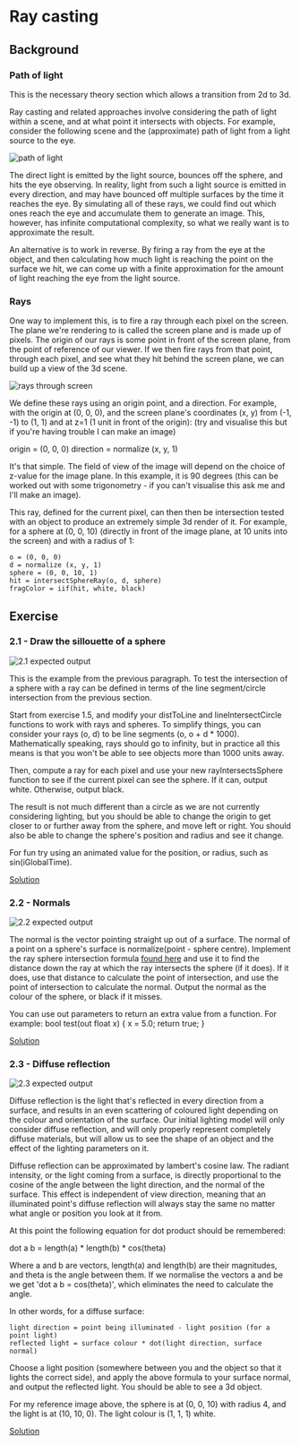# Ray casting
## Background
### Path of light
This is the necessary theory section which allows a transition from 2d to 3d.

Ray casting and related approaches involve considering the path of light within a scene, and at what point it intersects with objects. For example, consider the following scene and the (approximate) path of light from a light source to the eye.

![path of light](https://raw.githubusercontent.com/Catchouli/Volumetrics/master/exercises/2/1.png)

The direct light is emitted by the light source, bounces off the sphere, and hits the eye observing. In reality, light from such a light source is emitted in every direction, and may have bounced off multiple surfaces by the time it reaches the eye. By simulating all of these rays, we could find out which ones reach the eye and accumulate them to generate an image. This, however, has infinite computational complexity, so what we really want is to approximate the result.

An alternative is to work in reverse. By firing a ray from the eye at the object, and then calculating how much light is reaching the point on the surface we hit, we can come up with a finite approximation for the amount of light reaching the eye from the light source.

### Rays

One way to implement this, is to fire a ray through each pixel on the screen. The plane we're rendering to is called the screen plane and is made up of pixels. The origin of our rays is some point in front of the screen plane, from the point of reference of our viewer. If we then fire rays from that point, through each pixel, and see what they hit behind the screen plane, we can build up a view of the 3d scene.

![rays through screen](https://raw.githubusercontent.com/Catchouli/Volumetrics/master/exercises/2/3.png)

We define these rays using an origin point, and a direction. For example, with the origin at (0, 0, 0), and the screen plane's coordinates (x, y) from (-1, -1) to (1, 1) and at z=1 (1 unit in front of the origin): (try and visualise this but if you're having trouble I can make an image)

origin = (0, 0, 0)
direction = normalize (x, y, 1)

It's that simple. The field of view of the image will depend on the choice of z-value for the image plane. In this example, it is 90 degrees (this can be worked out with some trigonometry - if you can't visualise this ask me and I'll make an image).

This ray, defined for the current pixel, can then then be intersection tested with an object to produce an extremely simple 3d render of it. For example, for a sphere at (0, 0, 10) (directly in front of the image plane, at 10 units into the screen) and with a radius of 1:

```
o = (0, 0, 0)
d = normalize (x, y, 1)
sphere = (0, 0, 10, 1)
hit = intersectSphereRay(o, d, sphere)
fragColor = iif(hit, white, black)
```

## Exercise
### 2.1 - Draw the sillouette of a sphere
![2.1 expected output](https://raw.githubusercontent.com/Catchouli/Volumetrics/master/exercises/2/2.1.PNG)

This is the example from the previous paragraph. To test the intersection of a sphere with a ray can be defined in terms of the line segment/circle intersection from the previous section.

Start from exercise 1.5, and modify your distToLine and lineIntersectCircle functions to work with rays and spheres. To simplify things, you can consider your rays (o, d) to be line segments (o, o + d * 1000). Mathematically speaking, rays should go to infinity, but in practice all this means is that you won't be able to see objects more than 1000 units away.

Then, compute a ray for each pixel and use your new rayIntersectsSphere function to see if the current pixel can see the sphere. If it can, output white. Otherwise, output black.

The result is not much different than a circle as we are not currently considering lighting, but you should be able to change the origin to get closer to or further away from the sphere, and move left or right. You should also be able to change the sphere's position and radius and see it change.

For fun try using an animated value for the position, or radius, such as sin(iGlobalTime).

[Solution](https://github.com/Catchouli/Volumetrics/blob/master/exercises/2/2.1.glsl)

### 2.2 - Normals
![2.2 expected output](https://raw.githubusercontent.com/Catchouli/Volumetrics/master/exercises/2/2.2.PNG)

The normal is the vector pointing straight up out of a surface. The normal of a point on a sphere's surface is normalize(point - sphere centre). Implement the ray sphere intersection formula [found here](http://www.ccs.neu.edu/home/fell/CSU540/programs/RayTracingFormulas.htm) and use it to find the distance down the ray at which the ray intersects the sphere (if it does). If it does, use that distance to calculate the point of intersection, and use the point of intersection to calculate the normal. Output the normal as the colour of the sphere, or black if it misses.

You can use out parameters to return an extra value from a function. For example: bool test(out float x) { x = 5.0; return true; }

[Solution](https://github.com/Catchouli/Volumetrics/blob/master/exercises/2/2.2.glsl)

### 2.3 - Diffuse reflection
![2.3 expected output](https://raw.githubusercontent.com/Catchouli/Volumetrics/master/exercises/2/2.3.PNG)

Diffuse reflection is the light that's reflected in every direction from a surface, and results in an even scattering of coloured light depending on the colour and orientation of the surface. Our initial lighting model will only consider diffuse reflection, and will only properly represent completely diffuse materials, but will allow us to see the shape of an object and the effect of the lighting parameters on it.

Diffuse reflection can be approximated by lambert's cosine law. The radiant intensity, or the light coming from a surface, is directly proportional to the cosine of the angle between the light direction, and the normal of the surface. This effect is independent of view direction, meaning that an illuminated point's diffuse reflection will always stay the same no matter what angle or position you look at it from.

At this point the following equation for dot product should be remembered:

dot a b = length(a) * length(b) * cos(theta)

Where a and b are vectors, length(a) and length(b) are their magnitudes, and theta is the angle between them. If we normalise the vectors a and be we get 'dot a b = cos(theta)', which eliminates the need to calculate the angle.

In other words, for a diffuse surface:
```
light direction = point being illuminated - light position (for a point light)
reflected light = surface colour * dot(light direction, surface normal)
```

Choose a light position (somewhere between you and the object so that it lights the correct side), and apply the above formula to your surface normal, and output the reflected light. You should be able to see a 3d object.

For my reference image above, the sphere is at (0, 0, 10) with radius 4, and the light is at (10, 10, 0). The light colour is (1, 1, 1) white.

[Solution](https://github.com/Catchouli/Volumetrics/blob/master/exercises/2/2.3.glsl)
